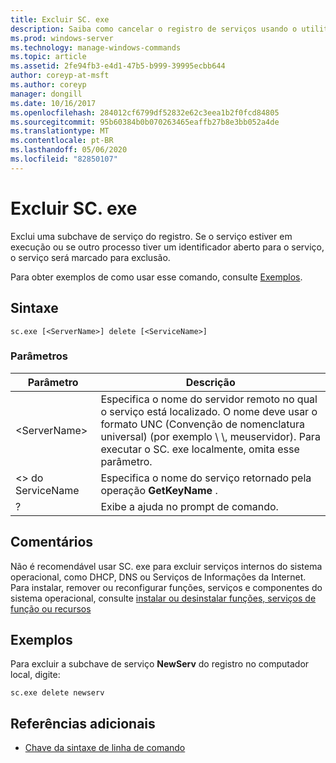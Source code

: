 ```yaml
---
title: Excluir SC. exe
description: Saiba como cancelar o registro de serviços usando o utilitário SC. exe
ms.prod: windows-server
ms.technology: manage-windows-commands
ms.topic: article
ms.assetid: 2fe94fb3-e4d1-47b5-b999-39995ecbb644
author: coreyp-at-msft
ms.author: coreyp
manager: dongill
ms.date: 10/16/2017
ms.openlocfilehash: 284012cf6799df52832e62c3eea1b2f0fcd84805
ms.sourcegitcommit: 95b60384b0b070263465eaffb27b8e3bb052a4de
ms.translationtype: MT
ms.contentlocale: pt-BR
ms.lasthandoff: 05/06/2020
ms.locfileid: "82850107"
---
```

# <a name="scexe-delete"></a>Excluir SC. exe

Exclui uma subchave de serviço do registro. Se o serviço estiver em execução ou se outro processo tiver um identificador aberto para o serviço, o serviço será marcado para exclusão.

Para obter exemplos de como usar esse comando, consulte [Exemplos](#examples).

## <a name="syntax"></a>Sintaxe

```
sc.exe [<ServerName>] delete [<ServiceName>]
```

### <a name="parameters"></a>Parâmetros

|Parâmetro|Descrição|
|---------|-----------|
|\<ServerName>|Especifica o nome do servidor remoto no qual o serviço está localizado. O nome deve usar o formato UNC (Convenção de nomenclatura universal) (por exemplo \\ \\, meuservidor). Para executar o SC. exe localmente, omita esse parâmetro.|
|\<> do ServiceName|Especifica o nome do serviço retornado pela operação **GetKeyName** .|
|?|Exibe a ajuda no prompt de comando.|

## <a name="remarks"></a>Comentários

Não é recomendável usar SC. exe para excluir serviços internos do sistema operacional, como DHCP, DNS ou Serviços de Informações da Internet. Para instalar, remover ou reconfigurar funções, serviços e componentes do sistema operacional, consulte [instalar ou desinstalar funções, serviços de função ou recursos](/WindowsServerDocs/administration/server-manager/install-or-uninstall-roles-role-services-or-features.md)

## <a name="examples"></a>Exemplos

Para excluir a subchave de serviço **NewServ** do registro no computador local, digite:
```
sc.exe delete newserv
```

## <a name="additional-references"></a>Referências adicionais

- [Chave da sintaxe de linha de comando](command-line-syntax-key.md)
